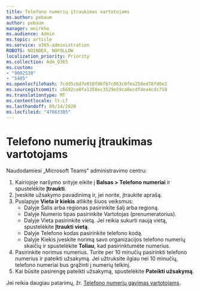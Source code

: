 ```yaml
---
title: Telefono numerių įtraukimas vartotojams
ms.author: pebaum
author: pebaum
manager: mnirkhe
ms.audience: Admin
ms.topic: article
ms.service: o365-administration
ROBOTS: NOINDEX, NOFOLLOW
localization_priority: Priority
ms.collection: Adm_O365
ms.custom:
- "9002538"
- "5485"
ms.openlocfilehash: 7cdd5c6d7e018f06fb7c063c0fea250ed78fd0e2
ms.sourcegitcommit: c6692ce0fa1358ec3529e59ca0ecdfdea4cdc759
ms.translationtype: MT
ms.contentlocale: lt-LT
ms.lasthandoff: 09/14/2020
ms.locfileid: "47663305"
---
```

# <a name="adding-phone-numbers-to-users"></a>Telefono numerių įtraukimas vartotojams

Naudodamiesi „Microsoft Teams“ administravimo centru:

1. Kairiojoje naršymo srityje eikite į **Balsas > Telefono numeriai** ir spustelėkite **Įtraukti**.
2. Įveskite užsakymo pavadinimą ir, jei norite, įtraukite aprašą.
3. Puslapyje **Vieta ir kiekis** atlikite šiuos veiksmus:
    - Dalyje Šalis arba regionas pasirinkite šalį arba regioną.
    - Dalyje Numerio tipas pasirinkite Vartotojas (prenumeratorius).
    - Dalyje Vieta pasirinkite vietą. Jei reikia sukurti naują vietą, spustelėkite **Įtraukti vietą**.
    - Dalyje Telefono kodas pasirinkite telefono kodą.
    - Dalyje Kiekis įveskite norimą savo organizacijos telefono numerių skaičių ir spustelėkite **Toliau**, kad pasirinktumėte numerius.
4. Pasirinkite norimus numerius. Turite per 10 minučių pasirinkti telefono numerius ir pateikti užsakymą. Jei užtruksite ilgiau nei 10 minučių, telefono numeriai bus grąžinti į numerių telkinį.
5. Kai būsite pasirengę pateikti užsakymą, spustelėkite **Pateikti užsakymą**.

Jei reikia daugiau patarimų, žr. [Telefono numerių gavimas vartotojams](https://docs.microsoft.com/microsoftteams/getting-phone-numbers-for-your-users).
